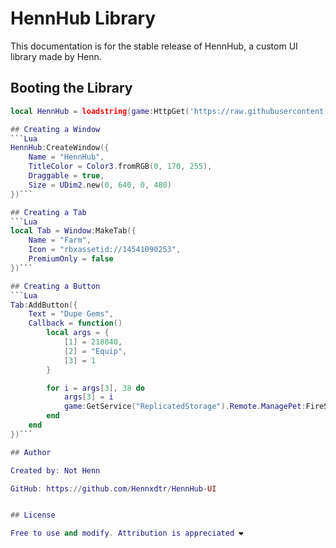 # HennHub Library

This documentation is for the stable release of HennHub, a custom UI library made by Henn.

## Booting the Library
```Lua
local HennHub = loadstring(game:HttpGet('https://raw.githubusercontent.com/Hennxdtr/HennHub-UI/main/HennHub'))()```

## Creating a Window
```Lua
HennHub:CreateWindow({
    Name = "HennHub",
    TitleColor = Color3.fromRGB(0, 170, 255),
    Draggable = true,
    Size = UDim2.new(0, 640, 0, 480)
})```

## Creating a Tab
```Lua
local Tab = Window:MakeTab({
    Name = "Farm",
    Icon = "rbxassetid://14541090253",
    PremiumOnly = false
})```

## Creating a Button
```Lua
Tab:AddButton({
    Text = "Dupe Gems",
    Callback = function()
        local args = {
            [1] = 218840,
            [2] = "Equip",
            [3] = 1
        }

        for i = args[3], 38 do
            args[3] = i
            game:GetService("ReplicatedStorage").Remote.ManagePet:FireServer(unpack(args))
        end
    end
})```

## Author

Created by: Not Henn

GitHub: https://github.com/Hennxdtr/HennHub-UI


## License

Free to use and modify. Attribution is appreciated ❤️
